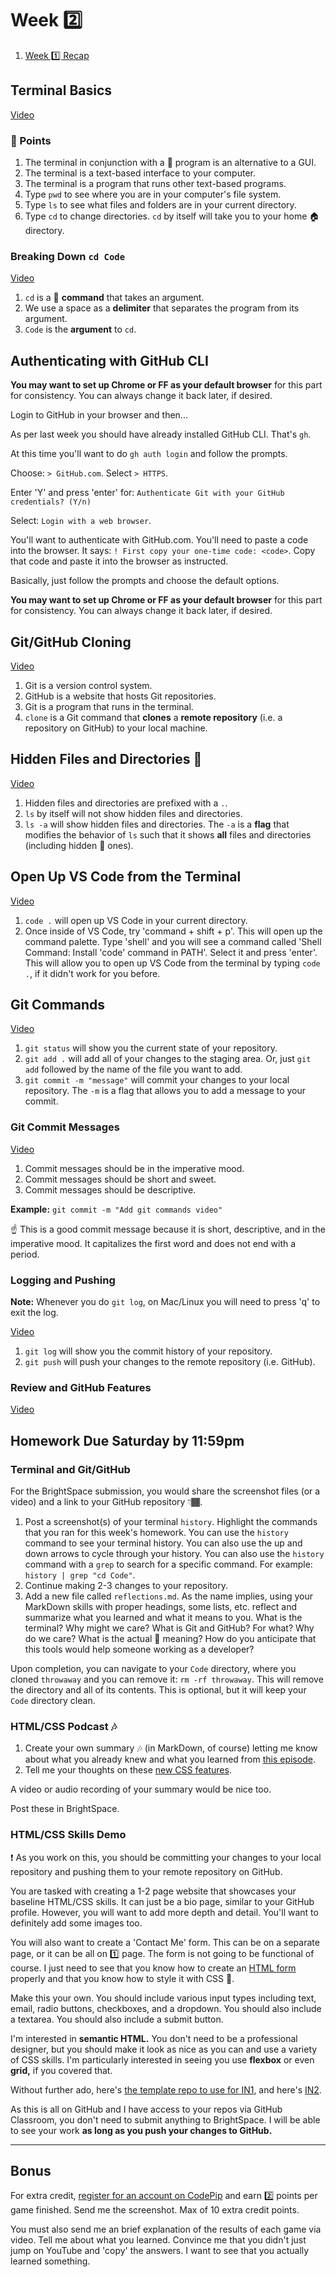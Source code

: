 # Week 2️⃣

1. [Week 1️⃣ Recap](https://somup.com/cZVYbmkmf1)

## Terminal Basics

[Video](https://somup.com/cZVYFjkmfH)

### 🔑 Points

1. The terminal in conjunction with a 🐚 program is an alternative to a GUI.
1. The terminal is a text-based interface to your computer.
1. The terminal is a program that runs other text-based programs.
1. Type `pwd` to see where you are in your computer's file system.
1. Type `ls` to see what files and folders are in your current directory.
1. Type `cd` to change directories. `cd` by itself will take you to your home 🏠 directory.

### Breaking Down `cd Code`

[Video](https://somup.com/cZVYFFkmhi)

1. `cd` is a 🐚 **command** that takes an argument.
1. We use a space as a **delimiter** that separates the program from its argument.
1. `Code` is the **argument** to `cd`.

## Authenticating with GitHub CLI

**You may want to set up Chrome or FF as your default browser** for this part for consistency. You can always change it back later, if desired.

Login to GitHub in your browser and then...

As per last week you should have already installed GitHub CLI. That's `gh`.

At this time you'll want to do `gh auth login` and follow the prompts.

Choose: `> GitHub.com`. Select `> HTTPS`.

Enter 'Y' and press 'enter' for: `Authenticate Git with your GitHub credentials? (Y/n)`

Select: `Login with a web browser`.

You'll want to authenticate with GitHub.com. You'll need to paste a code into the browser. It says: `! First copy your one-time code: <code>`. Copy that code and paste it into the browser as instructed.

Basically, just follow the prompts and choose the default options.

**You may want to set up Chrome or FF as your default browser** for this part for consistency. You can always change it back later, if desired.

## Git/GitHub Cloning

[Video](https://somup.com/cZVYFykmhB)

1. Git is a version control system.
1. GitHub is a website that hosts Git repositories.
1. Git is a program that runs in the terminal.
1. `clone` is a Git command that **clones** a **remote repository** (i.e. a repository on GitHub) to your local machine.

## Hidden Files and Directories 📁

[Video](https://somup.com/cZVYFmkm1i)

1. Hidden files and directories are prefixed with a `.`.
1. `ls` by itself will not show hidden files and directories.
1. `ls -a` will show hidden files and directories. The `-a` is a **flag** that modifies the behavior of `ls` such that it shows **all** files and directories (including hidden 🙈 ones).

## Open Up VS Code from the Terminal

[Video](https://somup.com/cZVYF9km1g)

1. `code .` will open up VS Code in your current directory.
1. Once inside of VS Code, try 'command + shift + p'. This will open up the command palette. Type 'shell' and you will see a command called 'Shell Command: Install 'code' command in PATH'. Select it and press 'enter'. This will allow you to open up VS Code from the terminal by typing `code .`, if it didn't work for you before.

## Git Commands

[Video](https://somup.com/cZVYqXkmin)

1. `git status` will show you the current state of your repository.
1. `git add .` will add all of your changes to the staging area. Or, just `git add` followed by the name of the file you want to add.
1. `git commit -m "message"` will commit your changes to your local repository. The `-m` is a flag that allows you to add a message to your commit.

### Git Commit Messages

[Video](https://somup.com/cZVYqqkmiY)

1. Commit messages should be in the imperative mood.
1. Commit messages should be short and sweet.
1. Commit messages should be descriptive.

**Example:** `git commit -m "Add git commands video"`

☝️ This is a good commit message because it is short, descriptive, and in the imperative mood. It capitalizes the first word and does not end with a period.

### Logging and Pushing

**Note:** Whenever you do `git log`, on Mac/Linux you will need to press 'q' to exit the log.

[Video](https://screenpal.com/watch/cZVYqpVJtXD)

1. `git log` will show you the commit history of your repository.
1. `git push` will push your changes to the remote repository (i.e. GitHub).

### Review and GitHub Features

[Video](https://somup.com/cZVYqPkmjO)

## Homework Due Saturday by 11:59pm

### Terminal and Git/GitHub

For the BrightSpace submission, you would share the screenshot files (or a video) and a link to your GitHub repository 👇🏾.

1. Post a screenshot(s) of your terminal `history`. Highlight the commands that you ran for this week's homework. You can use the `history` command to see your terminal history. You can also use the up and down arrows to cycle through your history. You can also use the `history` command with a `grep` to search for a specific command. For example: `history | grep "cd Code"`.
1. Continue making 2-3 changes to your repository.
1. Add a new file called `reflections.md`. As the name implies, using your MarkDown skills with proper headings, some lists, etc. reflect and summarize what you learned and what it means to you. What is the terminal? Why might we care? What is Git and GitHub? For what? Why do we care? What is the actual 🤬 meaning? How do you anticipate that this tools would help someone working as a developer?

Upon completion, you can navigate to your `Code` directory, where you cloned `throwaway` and you can remove it: `rm -rf throwaway`. This will remove the directory and all of its contents. This is optional, but it will keep your `Code` directory clean.

### HTML/CSS Podcast 🎶

1. Create your own summary 🎶 (in MarkDown, of course) letting me know about what you already knew and what you learned from [this episode](https://syntax.fm/show/158/the-fundamentals-html-css).
1. Tell me your thoughts on these [new CSS features](https://syntax.fm/show/695/5-new-css-features-you-should-know).

A video or audio recording of your summary would be nice too.

Post these in BrightSpace.

### HTML/CSS Skills Demo

❗ As you work on this, you should be committing your changes to your local repository and pushing them to your remote repository on GitHub.

You are tasked with creating a 1-2 page website that showcases your baseline HTML/CSS skills. It can just be a bio page, similar to your GitHub profile. However, you will want to add more depth and detail. You'll want to definitely add some images too.

You will also want to create a 'Contact Me' form. This can be on a separate page, or it can be all on 1️⃣ page. The form is not going to be functional of course. I just need to see that you know how to create an [HTML form](https://developer.mozilla.org/en-US/docs/Learn/Forms/How_to_structure_a_web_form) properly and that you know how to style it with CSS 💄.

Make this your own. You should include various input types including text, email, radio buttons, checkboxes, and a dropdown. You should also include a textarea. You should also include a submit button.

I'm interested in **semantic HTML.** You don't need to be a professional designer, but you should make it look as nice as you can and use a variety of CSS skills. I'm particularly interested in seeing you use **flexbox** or even **grid,** if you covered that.

Without further ado, here's [the template repo to use for IN1](https://classroom.github.com/a/Z7NbQVzl), and here's [IN2](https://classroom.github.com/a/LY6ThckU).

As this is all on GitHub and I have access to your repos via GitHub Classroom, you don't need to submit anything to BrightSpace. I will be able to see your work **as long as you push your changes to GitHub.**

---

## Bonus

For extra credit, [register for an account on CodePip](https://codepip.com/) and earn 2️⃣ points per game finished. Send me the screenshot. Max of 10 extra credit points.

You must also send me an brief explanation of the results of each game via video. Tell me about what you learned. Convince me that you didn't just jump on YouTube and 'copy' the answers. I want to see that you actually learned something.
